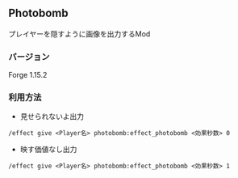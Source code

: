 ## Photobomb

プレイヤーを隠すように画像を出力するMod

### バージョン
Forge 1.15.2

### 利用方法

* 見せられないよ出力
```access transformers
/effect give <Player名> photobomb:effect_photobomb <効果秒数> 0
```
* 映す価値なし出力
```access transformers
/effect give <Player名> photobomb:effect_photobomb <効果秒数> 1
```